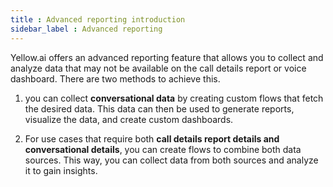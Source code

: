 ```yaml
---
title : Advanced reporting introduction 
sidebar_label : Advanced reporting 
---
```


Yellow.ai offers an advanced reporting feature that allows you to collect and analyze data that may not be available on the call details report or voice dashboard. There are two methods to achieve this.

1. you can collect **conversational data** by creating custom flows that fetch the desired data. This data can then be used to generate reports, visualize the data, and create custom dashboards.

2. For use cases that require both **call details report details and conversational details**, you can create flows to combine both data sources. This way, you can collect data from both sources and analyze it to gain insights.